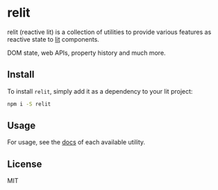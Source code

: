 # relit

relit (reactive lit) is a collection of utilities to provide various features
as reactive state to [lit](https://lit.dev) components.

DOM state, web APIs, property history and much more.

## Install

To install `relit`, simply add it as a dependency to your lit project:

```sh
npm i -S relit
```

## Usage

For usage, see the [docs](./docs/index.md) of each available utility.

## License

MIT
